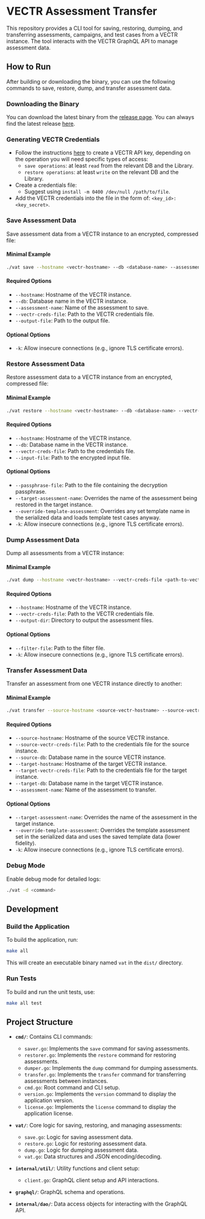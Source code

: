 # VECTR Assessment Transfer

This repository provides a CLI tool for saving, restoring, dumping, and transferring assessments, campaigns, and test cases from a VECTR instance. The tool interacts with the VECTR GraphQL API to manage assessment data.

## How to Run

After building or downloading the binary, you can use the following commands to save, restore, dump, and transfer assessment data.

### Downloading the Binary

You can download the latest binary from the [release page](https://github.com/SecurityRiskAdvisors/vat/releases). You can always find the latest release [here](https://github.com/SecurityRiskAdvisors/vat/releases/latest).

### Generating VECTR Credentials

* Follow the instructions [here](https://docs.vectr.io/API-Key/) to create a VECTR API key, depending on the operation you will need specific types of access:
  * `save operations`: at least `read` from the relevant DB and the Library.
  * `restore operations`: at least `write` on the relevant DB and the Library.
* Create a credentials file:
  * Suggest using `install -m 0400 /dev/null /path/to/file`.
* Add the VECTR credentials into the file in the form of: `<key_id>:<key_secret>`.

### Save Assessment Data

Save assessment data from a VECTR instance to an encrypted, compressed file:

#### Minimal Example
```bash
./vat save --hostname <vectr-hostname> --db <database-name> --assessment-name <assessment-name> --vectr-creds-file <path-to-vectr-creds-file> --output-file <path-to-output-file>
```

#### Required Options
- `--hostname`: Hostname of the VECTR instance.
- `--db`: Database name in the VECTR instance.
- `--assessment-name`: Name of the assessment to save.
- `--vectr-creds-file`: Path to the VECTR credentials file.
- `--output-file`: Path to the output file.

#### Optional Options
- `-k`: Allow insecure connections (e.g., ignore TLS certificate errors).

### Restore Assessment Data

Restore assessment data to a VECTR instance from an encrypted, compressed file:

#### Minimal Example
```bash
./vat restore --hostname <vectr-hostname> --db <database-name> --vectr-creds-file <path-to-vectr-creds-file> --input-file <path-to-input-file> --passphrase-file <path-to-passphrase-file>
```

#### Required Options
- `--hostname`: Hostname of the VECTR instance.
- `--db`: Database name in the VECTR instance.
- `--vectr-creds-file`: Path to the credentials file.
- `--input-file`: Path to the encrypted input file.

#### Optional Options
- `--passphrase-file`: Path to the file containing the decryption passphrase.
- `--target-assessment-name`: Overrides the name of the assessment being restored in the target instance.
- `--override-template-assessment`: Overrides any set template name in the serialized data and loads template test cases anyway.
- `-k`: Allow insecure connections (e.g., ignore TLS certificate errors).

### Dump Assessment Data

Dump all assessments from a VECTR instance:

#### Minimal Example
```bash
./vat dump --hostname <vectr-hostname> --vectr-creds-file <path-to-vectr-creds-file> --output-dir <path-to-output-directory>
```

#### Required Options
- `--hostname`: Hostname of the VECTR instance.
- `--vectr-creds-file`: Path to the VECTR credentials file.
- `--output-dir`: Directory to output the assessment files.

#### Optional Options
- `--filter-file`: Path to the filter file.
- `-k`: Allow insecure connections (e.g., ignore TLS certificate errors).

### Transfer Assessment Data

Transfer an assessment from one VECTR instance directly to another:

#### Minimal Example
```bash
./vat transfer --source-hostname <source-vectr-hostname> --source-vectr-creds-file <path-to-source-credentials-file> --source-db <source-database-name> --target-hostname <target-vectr-hostname> --target-vectr-creds-file <path-to-target-credentials-file> --target-db <target-database-name> --assessment-name <assessment-name>
```

#### Required Options
- `--source-hostname`: Hostname of the source VECTR instance.
- `--source-vectr-creds-file`: Path to the credentials file for the source instance.
- `--source-db`: Database name in the source VECTR instance.
- `--target-hostname`: Hostname of the target VECTR instance.
- `--target-vectr-creds-file`: Path to the credentials file for the target instance.
- `--target-db`: Database name in the target VECTR instance.
- `--assessment-name`: Name of the assessment to transfer.

#### Optional Options
- `--target-assessment-name`: Overrides the name of the assessment in the target instance.
- `--override-template-assessment`: Overrides the template assessment set in the serialized data and uses the saved template data (lower fidelity).
- `-k`: Allow insecure connections (e.g., ignore TLS certificate errors).

### Debug Mode

Enable debug mode for detailed logs:
```bash
./vat -d <command>
```

## Development

### Build the Application

To build the application, run:
```bash
make all
```

This will create an executable binary named `vat` in the `dist/` directory.

### Run Tests

To build and run the unit tests, use:
```bash
make all test
```

## Project Structure

- **`cmd/`**: Contains CLI commands:
  - `saver.go`: Implements the `save` command for saving assessments.
  - `restorer.go`: Implements the `restore` command for restoring assessments.
  - `dumper.go`: Implements the `dump` command for dumping assessments.
  - `transfer.go`: Implements the `transfer` command for transferring assessments between instances.
  - `cmd.go`: Root command and CLI setup.
  - `version.go`: Implements the `version` command to display the application version.
  - `license.go`: Implements the `license` command to display the application license.

- **`vat/`**: Core logic for saving, restoring, and managing assessments:
  - `save.go`: Logic for saving assessment data.
  - `restore.go`: Logic for restoring assessment data.
  - `dump.go`: Logic for dumping assessment data.
  - `vat.go`: Data structures and JSON encoding/decoding.

- **`internal/util/`**: Utility functions and client setup:
  - `client.go`: GraphQL client setup and API interactions.

- **`graphql/`**: GraphQL schema and operations.

- **`internal/dao/`**: Data access objects for interacting with the GraphQL API.
